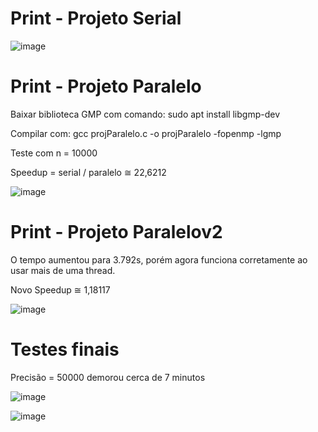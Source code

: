 # Print - Projeto Serial
![image](https://user-images.githubusercontent.com/83376070/235526418-3c400e68-f713-4218-b508-159d641343cf.png)

# Print - Projeto Paralelo
Baixar biblioteca GMP com comando: sudo apt install libgmp-dev



Compilar com: gcc projParalelo.c -o projParalelo -fopenmp -lgmp


Teste com n = 10000

Speedup = serial / paralelo ≅ 22,6212


![image](https://user-images.githubusercontent.com/83376070/236942159-332a5aea-80d5-4688-ad77-1f6378d07b00.png)


# Print - Projeto Paralelov2

O tempo aumentou para 3.792s, porém agora funciona corretamente ao usar mais de uma thread.

Novo Speedup ≅ 1,18117


![image](https://github.com/maat65/CompParalela/assets/83376070/a8f5917e-2f4f-40eb-9a7a-5956a0f71abd)


# Testes finais

Precisão = 50000 demorou cerca de 7 minutos

![image](https://github.com/maat65/CompParalela/assets/83376070/24ef37ac-feb1-481d-96cb-ef8f947b856f)

![image](https://github.com/maat65/CompParalela/assets/83376070/ff8e3906-6adb-4b7d-b7bf-1524e5b65e4d)

